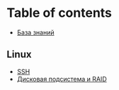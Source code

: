 # Table of contents

* [База знаний](README.md)

## Linux

* [SSH](ssh.md)
* [Дисковая подсистема и RAID](linux/diskovaya-podsistema-i-raid.md)

